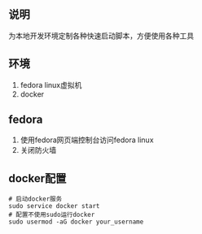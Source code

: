 ## 说明
为本地开发环境定制各种快速启动脚本，方便使用各种工具

## 环境
1. fedora linux虚拟机
2. docker

## fedora
1. 使用fedora网页端控制台访问fedora linux
2. 关闭防火墙 

## docker配置
```shell
# 启动docker服务
sudo service docker start
# 配置不使用sudo运行docker
sudo usermod -aG docker your_username
```